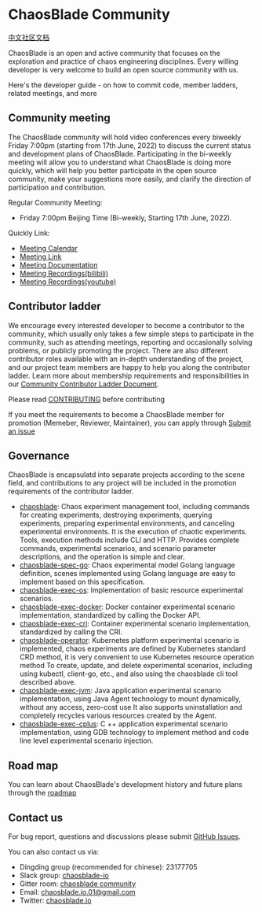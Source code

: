 # ChaosBlade Community
[中文社区文档](Community_CN.md)

ChaosBlade is an open and active community that focuses on the exploration and practice of chaos engineering disciplines. Every willing developer is very welcome to build an open source community with us.

Here's the developer guide - on how to commit code, member ladders, related meetings, and more

## Community meeting

The ChaosBlade community will hold video conferences every biweekly Friday 7:00pm (starting from 17th June, 2022) to discuss the current status and development plans of ChaosBlade. Participating in the bi-weekly meeting will allow you to understand what ChaosBlade is doing more quickly, which will help you better participate in the open source community, make your suggestions more easily, and clarify the direction of participation and contribution.

Regular Community Meeting:

* Friday 7:00pm Beijing Time (Bi-weekly, Starting 17th June, 2022).
  
Quickly Link:

- [Meeting Calendar](https://calendar.google.com/event?action=TEMPLATE&tmeid=cnM2cGJjYmdmYThvaGVoZjY4M21lZWprdXNfMjAyMjA2MTdUMTEwMDAwWiBjYW1peDAxMTZAbQ&tmsrc=camix0116%40gmail.com&scp=ALL)
- [Meeting Link](https://zoom.us/j/99932900142?pwd=dlFQYWRzdWZaSDVZd1NkUzcydjZFUT09)
- [Meeting Documentation](meeting/meeting_minutes_cn.md)
- [Meeting Recordings(bilibili)](TODO_会议记录（bilibili）)
- [Meeting Recordings(youtube)](TODO_会议记录（youtube）)

## Contributor ladder

We encourage every interested developer to become a contributor to the community, which usually only takes a few simple steps to participate in the community, such as attending meetings, reporting and occasionally solving problems, or publicly promoting the project. There are also different contributor roles available with an in-depth understanding of the project, and our project team members are happy to help you along the contributor ladder. Learn more about membership requirements and responsibilities in our [Community Contributor Ladder Document](Contributor_Ladder.md).

Please read [CONTRIBUTING](https://github.com/chaosblade-io/chaosblade/blob/master/CONTRIBUTING.md) before contributing

If you meet the requirements to become a ChaosBlade member for promotion (Memeber, Reviewer, Maintainer), you can apply through [Submit an issue](TODO_社区项目ISSUE链接)


## Governance
ChaosBlade is encapsulatd into separate projects according to the scene field, and contributions to any project will be included in the promotion requirements of the contributor ladder.
* [chaosblade](https://github.com/chaosblade-io/chaosblade): Chaos experiment management tool, including commands for creating experiments, destroying experiments, querying experiments, preparing experimental environments, and canceling experimental environments. It is the execution of chaotic experiments. Tools, execution methods include CLI and HTTP. Provides complete commands, experimental scenarios, and scenario parameter descriptions, and the operation is simple and clear.
* [chaosblade-spec-go](https://github.com/chaosblade-io/chaosblade-spec-go): Chaos experimental model Golang language definition, scenes implemented using Golang language are easy to implement based on this specification.
* [chaosblade-exec-os](https://github.com/chaosblade-io/chaosblade-exec-os): Implementation of basic resource experimental scenarios.
* [chaosblade-exec-docker](https://github.com/chaosblade-io/chaosblade-exec-docker): Docker container experimental scenario implementation, standardized by calling the Docker API.
* [chaosblade-exec-cri](https://github.com/chaosblade-io/chaosblade-exec-cri): Container experimental scenario implementation, standardized by calling the CRI.
* [chaosblade-operator](https://github.com/chaosblade-io/chaosblade-operator): Kubernetes platform experimental scenario is implemented, chaos experiments are defined by Kubernetes standard CRD method, it is very convenient to use Kubernetes resource operation method To create, update, and delete experimental scenarios, including using kubectl, client-go, etc., and also using the chaosblade cli tool described above.
* [chaosblade-exec-jvm](https://github.com/chaosblade-io/chaosblade-exec-jvm): Java application experimental scenario implementation, using Java Agent technology to mount dynamically, without any access, zero-cost use It also supports uninstallation and completely recycles various resources created by the Agent.
* [chaosblade-exec-cplus](https://github.com/chaosblade-io/chaosblade-exec-cplus): C ++ application experimental scenario implementation, using GDB technology to implement method and code line level experimental scenario injection.

## Road map
You can learn about ChaosBlade's development history and future plans through the [roadmap](./Roadmap.md)


## Contact us

For bug report, questions and discussions please submit [GitHub Issues](https://github.com/chaosblade-io/chaosblade/issues).

You can also contact us via:
* Dingding group (recommended for chinese): 23177705
* Slack group: [chaosblade-io](https://join.slack.com/t/chaosblade-io/shared_invite/zt-f0d3r3f4-TDK13Wr3QRUrAhems28p1w)
* Gitter room: [chaosblade community](https://gitter.im/chaosblade-io/community)
* Email: chaosblade.io.01@gmail.com
* Twitter: [chaosblade.io](https://twitter.com/ChaosbladeI)

